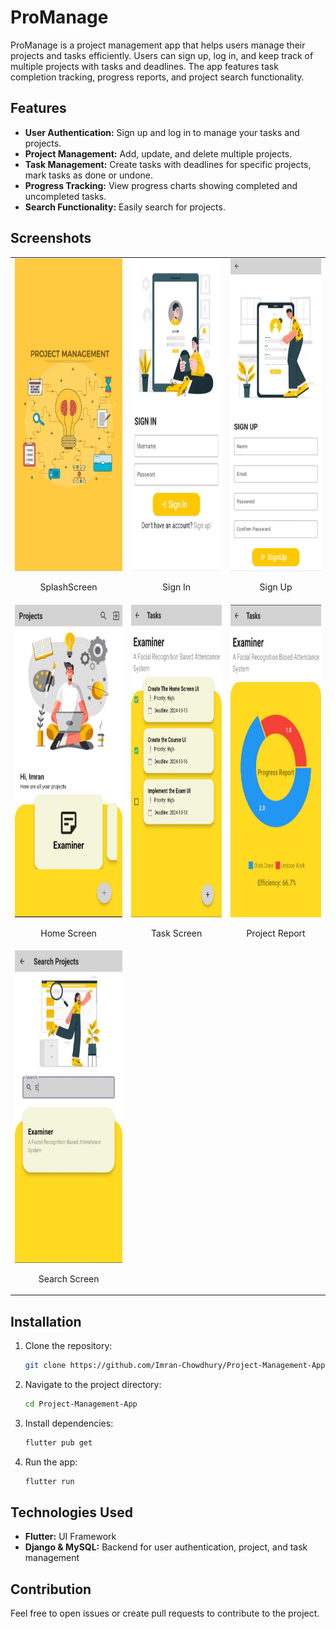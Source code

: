 # ProManage

ProManage is a project management app that helps users manage their projects and tasks efficiently. Users can sign up, log in, and keep track of multiple projects with tasks and deadlines. The app features task completion tracking, progress reports, and project search functionality.

## Features

- **User Authentication:** Sign up and log in to manage your tasks and projects.
- **Project Management:** Add, update, and delete multiple projects.
- **Task Management:** Create tasks with deadlines for specific projects, mark tasks as done or undone.
- **Progress Tracking:** View progress charts showing completed and uncompleted tasks.
- **Search Functionality:** Easily search for projects.

## Screenshots

<table>
  <tr>
    <td style="text-align:center">
      <img src="screenshots/SplashScreen.jpeg" alt="SplashScreen" width="300" height="500"/>
      <p style="text-align:center">SplashScreen</p>
    </td>
    <td style="text-align:center">
      <img src="screenshots/SignInScreen.jpeg" alt="SignInScreen" width="300" height="500"/>
      <p style="text-align:center">Sign In</p>
    </td>
    <td style="text-align:center">
      <img src="screenshots/SignUpScreen.jpeg" alt="SignUpScreen" width="300" height="500"/>
      <p style="text-align:center">Sign Up</p>
    </td>
  </tr>
  <tr>
    <td style="text-align:center">
      <img src="screenshots/HomeScreen.jpeg" alt="HomeScreen" width="300" height="500"/>
      <p style="text-align:center">Home Screen</p>
    </td>
    <td style="text-align:center">
      <img src="screenshots/TaskScreen.jpeg" alt="TaskScreen" width="300" height="500"/>
      <p style="text-align:center">Task Screen</p>
    </td>
    <td style="text-align:center">
      <img src="screenshots/ProjectReport.jpeg" alt="ProjectReport" width="300" height="500"/>
      <p style="text-align:center">Project Report</p>
    </td>
  </tr>
  <tr>
    <td style="text-align:center">
      <img src="screenshots/SearchScreen.jpeg" alt="SearchScreen" width="300" height="500"/>
      <p style="text-align:center">Search Screen</p>
    </td>
  </tr>
</table>

## Installation

1. Clone the repository:
    ```bash
    git clone https://github.com/Imran-Chowdhury/Project-Management-App
    ```
2. Navigate to the project directory:
    ```bash
    cd Project-Management-App
    ```
3. Install dependencies:
    ```bash
    flutter pub get
    ```

4. Run the app:
    ```bash
    flutter run
    ```

## Technologies Used

- **Flutter:** UI Framework
- **Django & MySQL:** Backend for user authentication, project, and task management


## Contribution

Feel free to open issues or create pull requests to contribute to the project.



